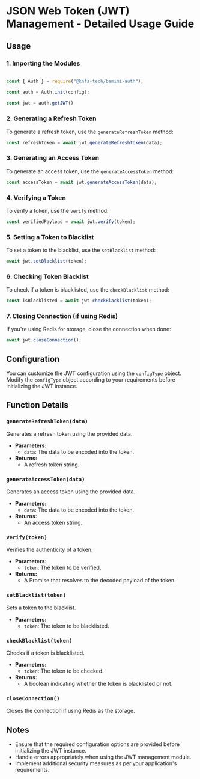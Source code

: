 # JSON Web Token (JWT) Management - Detailed Usage Guide


## Usage

### 1. Importing the Modules

```javascript
  
const { Auth } = require("@knfs-tech/bamimi-auth");

const auth = Auth.init(config);
		
const jwt = auth.getJWT()

```
### 2. Generating a Refresh Token

To generate a refresh token, use the `generateRefreshToken` method:

```javascript
const refreshToken = await jwt.generateRefreshToken(data);
```

### 3. Generating an Access Token

To generate an access token, use the `generateAccessToken` method:

```javascript
const accessToken = await jwt.generateAccessToken(data);
```

### 4. Verifying a Token

To verify a token, use the `verify` method:

```javascript
const verifiedPayload = await jwt.verify(token);
```

### 5. Setting a Token to Blacklist

To set a token to the blacklist, use the `setBlacklist` method:

```javascript
await jwt.setBlacklist(token);
```

### 6. Checking Token Blacklist

To check if a token is blacklisted, use the `checkBlacklist` method:

```javascript
const isBlacklisted = await jwt.checkBlacklist(token);
```

### 7. Closing Connection (if using Redis)

If you're using Redis for storage, close the connection when done:

```javascript
await jwt.closeConnection();
```

## Configuration

You can customize the JWT configuration using the `configType` object. Modify the `configType` object according to your requirements before initializing the JWT instance.

## Function Details

### `generateRefreshToken(data)`

Generates a refresh token using the provided data.

- **Parameters:**
  - `data`: The data to be encoded into the token.
- **Returns:** 
  - A refresh token string.

### `generateAccessToken(data)`

Generates an access token using the provided data.

- **Parameters:**
  - `data`: The data to be encoded into the token.
- **Returns:** 
  - An access token string.

### `verify(token)`

Verifies the authenticity of a token.

- **Parameters:**
  - `token`: The token to be verified.
- **Returns:** 
  - A Promise that resolves to the decoded payload of the token.

### `setBlacklist(token)`

Sets a token to the blacklist.

- **Parameters:**
  - `token`: The token to be blacklisted.

### `checkBlacklist(token)`

Checks if a token is blacklisted.

- **Parameters:**
  - `token`: The token to be checked.
- **Returns:** 
  - A boolean indicating whether the token is blacklisted or not.

### `closeConnection()`

Closes the connection if using Redis as the storage.

## Notes

- Ensure that the required configuration options are provided before initializing the JWT instance.
- Handle errors appropriately when using the JWT management module.
- Implement additional security measures as per your application's requirements.
```
```